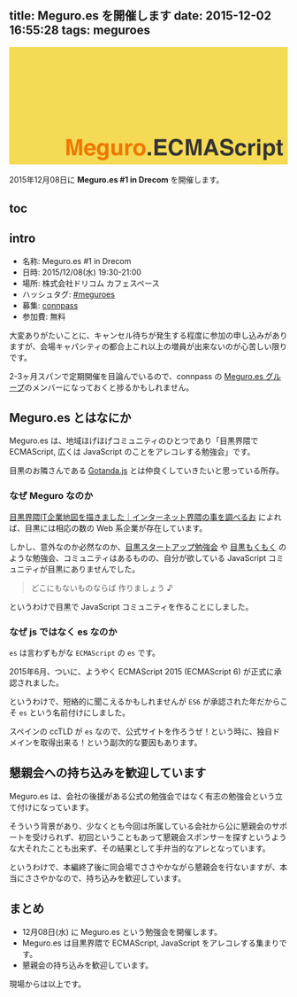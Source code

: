 title: Meguro.es を開催します
date: 2015-12-02 16:55:28
tags: meguroes
---

![Meguro.ECMAScript.png](/img/Meguro.ECMAScript.png)

2015年12月08日に **Meguro.es #1 in Drecom** を開催します。

<!-- more -->

## toc

<!-- toc -->

## intro

- 名称: Meguro.es #1 in Drecom
- 日時: 2015/12/08(水) 19:30-21:00
- 場所: 株式会社ドリコム カフェスペース
- ハッシュタグ: [#meguroes](https://twitter.com/hashtag/meguroes?src=hash)
- 募集: [connpass](http://meguroes.connpass.com/event/21510/)
- 参加費: 無料

大変ありがたいことに、キャンセル待ちが発生する程度に参加の申し込みがありますが、会場キャパシティの都合上これ以上の増員が出来ないのが心苦しい限りです。

2-3ヶ月スパンで定期開催を目論んでいるので、connpass の [Meguro.es グループ](http://meguroes.connpass.com/)のメンバーになっておくと捗るかもしれません。

## Meguro.es とはなにか

Meguro.es は、地域ほげほげコミュニティのひとつであり「目黒界隈で ECMAScript, 広くは JavaScript のことをアレコレする勉強会」です。

目黒のお隣さんである [Gotanda.js](http://gotanda.js.org/) とは仲良くしていきたいと思っている所存。

### なぜ Meguro なのか

[目黒界隈IT企業地図を描きました｜インターネット界隈の事を調べるお](http://takanoridayo.blog.shinobi.jp/Entry/306/) によれば、目黒には相応の数の Web 系企業が存在しています。

しかし、意外なのか必然なのか、[目黒スタートアップ勉強会](http://connpass.com/event/14407/) や [目黒もくもく](http://meguro-mokumoku.connpass.com/) のような勉強会、コミュニティはあるものの、自分が欲している JavaScript コミュニティが目黒にありませんでした。

> どこにもないものならば 作りましょう ♪

というわけで目黒で JavaScript コミュニティを作ることにしました。

### なぜ js ではなく es なのか

`es` は言わずもがな `ECMAScript` の `es` です。

2015年6月、ついに、ようやく ECMAScript 2015 (ECMAScript 6) が正式に承認されました。

というわけで、短絡的に聞こえるかもしれませんが `ES6` が承認された年だからこそ `es` という名前付けにしました。

スペインの ccTLD が `es` なので、公式サイトを作ろうぜ！という時に、独自ドメインを取得出来る！という副次的な要因もあります。

## 懇親会への持ち込みを歓迎しています

Meguro.es は、会社の後援がある公式の勉強会ではなく有志の勉強会という立て付けになっています。

そういう背景があり、少なくとも今回は所属している会社から公に懇親会のサポートを受けられず、初回ということもあって懇親会スポンサーを探すというような大それたことも出来ず、その結果として手弁当的なアレとなっています。

というわけで、本編終了後に同会場でささやかながら懇親会を行ないますが、本当にささやかなので、持ち込みを歓迎しています。

## まとめ

- 12月08日(水) に  Meguro.es という勉強会を開催します。
- Meguro.es は目黒界隈で ECMAScript, JavaScript をアレコレする集まりです。
- 懇親会の持ち込みを歓迎しています。

現場からは以上です。
